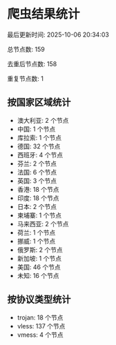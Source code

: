 # 爬虫结果统计

最后更新时间: 2025-10-06 20:34:03

总节点数: 159

去重后节点数: 158

重复节点数: 1

## 按国家区域统计

- 澳大利亚: 2 个节点
- 中国: 1 个节点
- 库拉索: 1 个节点
- 德国: 32 个节点
- 西班牙: 4 个节点
- 芬兰: 2 个节点
- 法国: 6 个节点
- 英国: 3 个节点
- 香港: 18 个节点
- 印度: 18 个节点
- 日本: 2 个节点
- 柬埔寨: 1 个节点
- 马来西亚: 2 个节点
- 荷兰: 1 个节点
- 挪威: 1 个节点
- 俄罗斯: 2 个节点
- 新加坡: 1 个节点
- 美国: 46 个节点
- 未知: 16 个节点

## 按协议类型统计

- trojan: 18 个节点
- vless: 137 个节点
- vmess: 4 个节点
